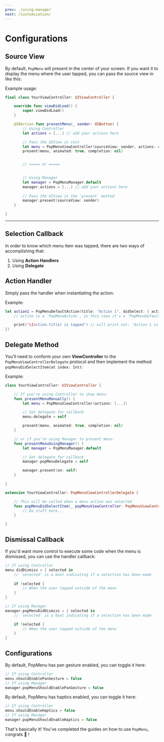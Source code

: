 ```yaml
---
prev: ./using-manager
next: /customization/
---
```


# Configurations

## Source View

By default, `PopMenu` will present in the center of your screen. If you want it to display the menu where the user tapped, you can pass the source view in like this:

Example usage:

```swift
final class YourViewController: UIViewController {

    override func viewDidLoad() {
        super.viewDidLoad()
    }

    @IBAction func presentMenu(_ sender: UIButton) {
        // Using Controller
        let actions = [...] // add your actions here

        // Pass the UIView in init
        let menu = PopMenuViewController(sourceView: sender, actions: actions)
        present(menu, animated: true, completion: nil)


        // ===== or =====

                
        // Using Manager
        let manager = PopMenuManager.default
        manager.actions = [...] // add your actions here
        
        // Pass the UIView in the `present` method
        manager.present(sourceView: sender)
    }

}
```

-------

## Selection Callback

In order to know which menu item was tapped, there are two ways of accomplishing that:
1. Using **Action Handlers**
2. Using **Delegate**

## Action Handler

Simply pass the handler when instantiating the action:

Example:
```swift
let action1 = PopMenuDefaultAction(title: "Action 1", didSelect: { action in
    // action is a `PopMenuAction`, in this case it's a `PopMenuDefaultAction`

    print("\(action.title) is tapped") // will print out: 'Action 1 is tapped'
})
```

## Delegate Method
 You'll need to conform your own **ViewController** to the `PopMenuViewControllerDelegate` protocol and then implement the method `popMenuDidSelectItem(at index: Int)`:

Example:
```swift
class YourViewController: UIViewController {

    // If you're using Controller to show menu:
    func presentMenuManually() {
        let menu = PopMenuViewController(actions: [...])

        // Set delegate for callback
        menu.delegate = self

        present(menu, animated: true, completion: nil)
    }

    // or if you're using Manager to present menu:
    func presentMenuUsingManager() {
        let manager = PopMenuManager.default

        // Set delegate for callback
        manager.popMenuDelegate = self

        manager.present(on: self)
    }

}

extension YourViewController: PopMenuViewControllerDelegate {

    // This will be called when a menu action was selected
    func popMenuDidSelectItem(_ popMenuViewController: PopMenuViewController, at index: Int) {
        // Do stuff here...
    }

}
```

## Dismissal Callback

If you'd want more control to execute some code when the menu is dismissed, you can use the handler callback:

```swift
// If using Controller
menu.didDismiss = { selected in
    // `selected` is a bool indicating if a selection has been made
    
    if !selected {
        // When the user tapped outside of the menu
    }
}

// If using Manager
manager.popMenuDidDismiss = { selected in
    // `selected` is a bool indicating if a selection has been made

    if !selected {
        // When the user tapped outside of the menu
    }
}
```

## Configurations

By default, PopMenu has pan gesture enabled, you can toggle it here:

```swift
// If using Controller
menu.shouldEnablePanGesture = false
// If using Manager
manager.popMenuShouldEnablePanGesture = false
```
By default, PopMenu has haptics enabled, you can toggle it here:

```swift
// If using Controller
menu.shouldEnableHaptics = false
// If using Manager
manager.popMenuShouldEnableHaptics = false
```

That's basically it! You've completed the guides on how to use `PopMenu`, congrats :confetti_ball: !
